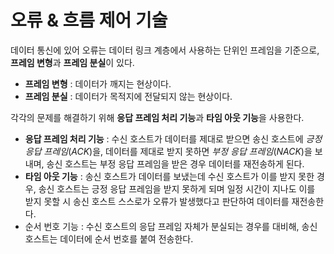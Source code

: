 # 오류 & 흐름 제어 기술
데이터 통신에 있어 오류는 데이터 링크 계층에서 사용하는 단위인 프레임을 기준으로, **프레임 변형**과 **프레임 분실**이 있다.

- **프레임 변형** : 데이터가 깨지는 현상이다.
- **프레임 분실** : 데이터가 목적지에 전달되지 않는 현상이다.

각각의 문제를 해결하기 위해 **응답 프레임 처리 기능**과 **타임 아웃 기능**을 사용한다.

-  **응답 프레임 처리 기능** : 수신 호스트가 데이터를 제대로 받으면 송신 호스트에 *긍정 응답 프레임*(*ACK*)을, 데이터를 제대로 받지 못하면 *부정 응답 프레임*(*NACK*)을 보내며, 송신 호스트는 부정 응답 프레임을 받은 경우 데이터를 재전송하게 된다. 
-  **타임 아웃 기능** : 송신 호스트가 데이터를 보냈는데 수신 호스트가 이를 받지 못한 경우, 송신 호스트는 긍정 응답 프레임을 받지 못하게 되며 일정 시간이 지나도 이를 받지 못할 시 송신 호스트 스스로가 오류가 발생했다고 판단하여 데이터를 재전송한다.
- 순서 번호 기능 : 수신 호스트의 응답 프레임 자체가 분실되는 경우를 대비해, 송신 호스트는 데이터에 순서 번호를 붙여 전송한다.
